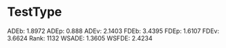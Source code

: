 # TestType

ADEb: 1.8972
ADEp: 0.888
ADEv: 2.1403
FDEb: 3.4395
FDEp: 1.6107
FDEv: 3.6624
Rank: 1132
WSADE: 1.3605
WSFDE: 2.4234